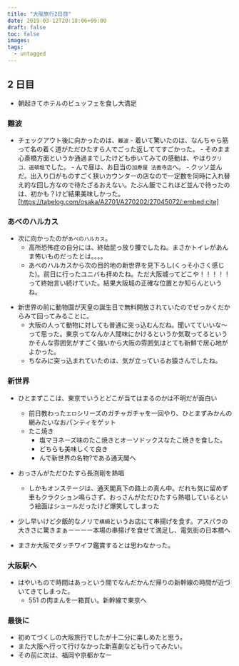 ```yaml
---
title: "大阪旅行2日目"
date: 2019-03-12T20:18:06+09:00
draft: false
toc: false
images:
tags:
  - untagged
---
```


## 2 日目

- 朝起きてホテルのビュッフェを食し大満足

### 難波

- チェックアウト後に向かったのは、`難波` - 着いて驚いたのは、なんちゃら筋って名の着く道がただひたすら人でごった返しててすごかった。 - そのまま心斎橋方面というか通過までしたけども歩いてみての感動は、やはり`グリコ、道頓堀`でした。 - んで昼は、お目当の`加寿屋 法善寺店`へ。 - クッソ並んだ。出入り口がものすごく狭いカウンターの店なので一定数を同時に入れ替え的な回し方なので待たざるおえない。たぶん飯でこれほど並んで待ったのは、初かも？けど結果美味しかった。
  [https://tabelog.com/osaka/A2701/A270202/27045072/:embed:cite]

### あべのハルカス

- 次に向かったのが`あべのハルカス`。
  - 高所恐怖症の自分には、終始屁っ放り腰でしたね。まさかトイレがあんま怖いものだったとは。。。。
  - あべのハルカスから次の目的地の新世界を見下ろし(くっそ小さく感じた)。前日に行ったユニバも拝めたね。ただ大阪城ってどこや！！！！！って終始言い続けていた。結果大阪城の正確な位置とか知らんというね。

* 新世界の前に動物園が天皇の誕生日で無料開放されていたのでせっかくだからみて回ってみることに。
  - 大阪の人って動物に対しても普通に突っ込むんだね。聞いてていいな〜って思った。東京ってなんか人間味にかけるというか気取ってるというかそんな雰囲気がすごく強いから大阪の雰囲気はとても新鮮で居心地がよかった。
  - ちなみに突っ込まれていたのは、気が立っているお猿さんでしたね。

### 新世界

- ひとまずここは、東京でいうとどこが当てはまるのかは不明だが面白い

  - 前日教わった`エロ`シリーズのガチャガチャを一回やり、ひとまずみかんの網みたいなおパンティをゲット
  - たこ焼き
    - 塩マヨネーズ味のたこ焼きとオーソドックスなたこ焼きを食した。
    - どちらも美味しくて良き
    - んで新世界の名物?である通天閣へ

- おっさんがただひたすら長渕剛を熱唱
  - しかもオンステージは、通天閣真下の路上の真ん中。だれも気に留めず車もクラクション鳴らさず、おっさんがただひたすら熱唱しているという絵面はシュールだったけど爆笑してしまった

* 少し早いけど夕飯的なノリで`横綱`というお店にて串揚げを食す。アスパラの大きさに驚きまぁーーーー本場の串揚げを食せて満足し、電気街の日本橋へ

* まさか大阪でダッチワイフ鑑賞するとは思わなかった。

### 大阪駅へ

- はやいもので時間はあっという間でなんだかんだ帰りの新幹線の時間が近づいてきてしまった。
  - 551 の肉まんを一箱買い。新幹線で東京へ

### 最後に

- 初めてづくしの大阪旅行でしたが十二分に楽しめたと思う。
- また大阪へ行って行けなかった新喜劇なども行ってみたい。
- その前に次は、福岡や京都かなー
